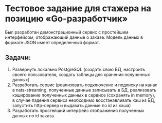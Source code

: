 # Тестовое задание для стажера на позицию «Go-разработчик»
Был разработан демонстрационный сервис с простейшим интерфейсом, отображающий данные о заказе. Модель данных в формате JSON имеет определенный формат.
## Задачи:
1. Развернуть локально PostgreSQL (создать свою БД, настроить своего пользователя, создать таблицы для хранения полученных данных)
2. Разработать сервис (реализовать подключение и подписку на канал в nats-streaming, полученные данные записывать в БД, реализовать кэширование полученных данных в сервисе (сохранять in memory), в случае падения сервиса необходимо восстанавливать кэш из БД, запустить http-сервер и выдавать данные по id из кэша)
3. Разработать простейший интерфейс отображения полученных данных по id заказа
